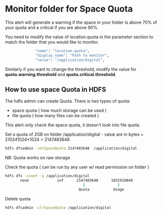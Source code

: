 # Monitor folder for Space Quota

This alert will generate a warning if the space in your folder is above 70% of your quota and a critical if you are above 90%.

You need to modify the value of location.quota in the parameter section to match the folder that you would like to monitor.
```sh
              "name": "location.quota",
              "display_name": "Path to monitor",
              "value": "/application/digital",
```
Similarly if you want to change the threshold, modify the value for **quota.warning.threshold** and **quota.critical.threshold**.

## How to use space Quota in HDFS

The hdfs admin can create Quota. There is two types of quota: 
- space quota ( how much storage can be used )
- file quota ( how many files can be created )

This alert only check the space quota, it doesn't look into file quota.

Set a quota of 2GB on folder /application/digital - value are in bytes = 2*1024*1024*1024 = 2147483648
```sh
hdfs dfsadmin -setSpaceQuota 2147483648  /application/digital
```
NB: Quota works on raw storage

Check the quota ( can be run by any user w/ read permission on folder ) 
```sh
hdfs dfs -count -q /application/digital
       none             inf      2147483648      1832910848            1            1          104857600 /application/digital
                                    |               |
                                  Quota           Usage
```

Delete quota
```sh
hdfs dfsadmin -clrSpaceQuota /application/digital
```
